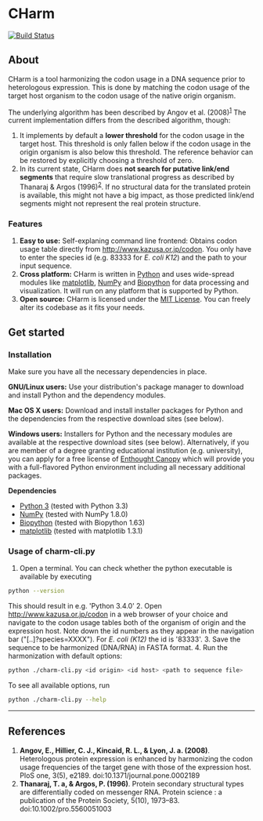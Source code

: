# CHarm
[![Build Status](https://travis-ci.org/Athemis/charm.png?branch=master)](https://travis-ci.org/Athemis/charm)

## About

CHarm is a tool harmonizing the codon usage in a DNA sequence prior to heterologous expression.
This is done by matching the codon usage of the target host organism to the codon usage of the
native origin organism.

The underlying algorithm has been described by Angov et al. (2008)<sup>[1](#angov2009)</sup>
The current implementation differs from the described algorithm, though:

 1. It implements by default a **lower threshold** for the codon usage in the target host. This threshold is only
 fallen below if the codon usage in the origin organism is also below this threshold. The reference behavior can be
 restored by explicitly choosing a threshold of zero.
 2. In its current state, CHarm does **not search for putative link/end segments** that require slow translational
 progress as described by Thanaraj & Argos (1996)<sup>[2](#thanaraj1996)</sup>. If no structural data for the
 translated protein is available, this might not have a big impact, as those predicted link/end segments might not
 represent the real protein structure.

### Features

 1. **Easy to use:** Self-explaning command line frontend: Obtains codon usage table directly from
 http://www.kazusa.or.jp/codon. You only have to enter the species id (e.g. 83333 for *E. coli K12*) and the path to
 your input sequence.
 2. **Cross platform:** CHarm is written in [Python][1] and uses wide-spread modules like [matplotlib][2], [NumPy][3]
 and [Biopython][4] for data processing and visualization. It will run on any platform that is supported by Python.
 3. **Open source:** CHarm is licensed under the [MIT License][5]. You can freely alter its codebase as it fits
 your needs.

## Get started
### Installation

Make sure you have all the necessary dependencies in place.

**GNU/Linux users:** Use your distribution's package manager to download and install Python and the dependency modules.

**Mac OS X users:** Download and install installer packages for Python and the dependencies from the respective
download sites (see below).

**Windows users:** Installers for Python and the necessary modules are available at the respective download sites
(see below). Alternatively, if you are member of a degree granting educational institution (e.g. university), you can
apply for a free license of [Enthought Canopy][6] which will provide you with a full-flavored Python environment
including all necessary additional packages.

**Dependencies**

 - [Python 3][7]      (tested with Python 3.3)
 - [NumPy][8]         (tested with NumPy 1.8.0)
 - [Biopython][9]     (tested with Biopython 1.63)
 - [matplotlib][10]   (tested with matplotlib 1.3.1)

### Usage of charm-cli.py

 1. Open a terminal. You can check whether the python executable is available by executing

 ```bash
 python --version
 ```

 This should result in e.g. 'Python 3.4.0'
 2. Open http://www.kazusa.or.jp/codon in a web browser of your choice and navigate to the codon usage tables both of
 the organism of origin and the expression host. Note down the id numbers as they appear in the navigation bar
 ("[..]?species=XXXX"). For *E. coli (K12)* the id is '83333'.
 3. Save the sequence to be harmonized (DNA/RNA) in FASTA format.
 4. Run the harmonization with default options:

 ```bash
 python ./charm-cli.py <id origin> <id host> <path to sequence file>
 ```

 To see all available options, run

 ```bash
 python ./charm-cli.py --help
 ```
  

----------
## References
1. <a name="angov2009">**Angov, E., Hillier, C. J., Kincaid, R. L., & Lyon, J. a. (2008)**</a>. Heterologous
protein expression is enhanced by harmonizing the codon usage frequencies of the target gene with those of the
expression host. PloS one, 3(5), e2189. doi:10.1371/journal.pone.0002189
2. <a name="thanaraj1996">**Thanaraj, T. a, & Argos, P. (1996)**</a>. Protein secondary structural types are
differentially coded on messenger RNA. Protein science : a publication of the Protein Society, 5(10), 1973–83.
doi:10.1002/pro.5560051003


  [1]: http://www.python.org "Python"
  [2]: http://www.matplotlib.org "Matplotlib"
  [3]: http://www.numpy.org "NumPy"
  [4]: http://www.biopython.org "Biopython"
  [5]: http://opensource.org/licenses/MIT "MIT License"
  [6]: https://www.enthought.com/products/canopy/academic/ "Enthought Canopy"
  [7]: http://www.python.org "Python"
  [8]: http://www.numpy.org "NumPy"
  [9]: http://www.biopython.org "Biopython"
  [10]: http://www.matplotlib.org "Matplotlib"
